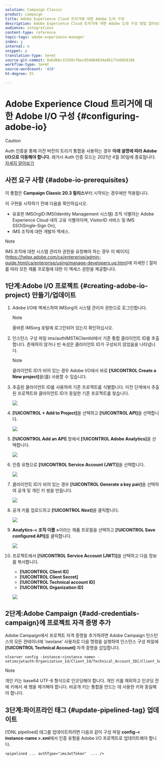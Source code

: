 ```yaml
---
solution: Campaign Classic
product: campaign
title: Adobe Experience Cloud 트리거에 대한 Adobe I/O 구성
description: Adobe Experience Cloud 트리거에 대한 Adobe I/O 구성 방법 알아보기
audience: integrations
content-type: reference
topic-tags: adobe-experience-manager
index: y
internal: n
snippet: y
translation-type: tm+mt
source-git-commit: 0abdbbc33350cf6ec85488483dadb177e685818b
workflow-type: tm+mt
source-wordcount: '420'
ht-degree: 5%

---
```



# Adobe Experience Cloud 트리거에 대한 Adobe I/O 구성 {#configuring-adobe-io}

>[!CAUTION]
>
>Auth 인증을 통해 이전 버전의 트리거 통합을 사용하는 경우 **아래 설명에 따라 Adobe I/O으로 이동해야 합니다.** 레거시 Auth 인증 모드는 2021년 4월 30일에 종료됩니다. [자세히 알아보기](https://experienceleaguecommunities.adobe.com/t5/adobe-analytics-discussions/adobe-analytics-legacy-api-end-of-life-notice/td-p/385411)

## 사전 요구 사항 {#adobe-io-prerequisites}

이 통합은 **Campaign Classic 20.3 릴리스**&#x200B;부터 시작되는 경우에만 적용됩니다.

이 구현을 시작하기 전에 다음을 확인하십시오.

* 유효한 IMSOrgID:IMS(Identity Management 시스템) 조직 식별자는 Adobe Experience Cloud 내의 고유 식별자이며, VisitorID 서비스 및 IMS SSO(Single-Sign On),
* IMS 조직에 대한 개발자 액세스.

>[!NOTE]
>
>IMS 조직에 대한 시스템 관리자 권한을 요청해야 하는 경우 이 페이지](https://helpx.adobe.com/ca/enterprise/admin-guide.html/ca/enterprise/using/manage-developers.ug.html)에 자세한 [ 절차를 따라 모든 제품 프로필에 대한 이 액세스 권한을 제공합니다.


## 1단계:Adobe I/O 프로젝트 {#creating-adobe-io-project} 만들기/업데이트

1. Adobe I/O에 액세스하여 IMSorg의 시스템 관리자 권한으로 로그인합니다.

   >[!NOTE]
   >
   > 올바른 IMSorg 포털에 로그인되어 있는지 확인하십시오.

1. 인스턴스 구성 파일 ims/authIMSTAClientId에서 기존 통합 클라이언트 ID를 추출합니다. 존재하지 않거나 빈 속성은 클라이언트 ID가 구성되지 않았음을 나타냅니다.

   >[!NOTE]
   >
   >클라이언트 ID가 비어 있는 경우 Adobe I/O에서 바로 **[!UICONTROL Create a New project]**&#x200B;을(를) 사용할 수 있습니다.

1. 추출된 클라이언트 ID를 사용하여 기존 프로젝트를 식별합니다. 이전 단계에서 추출된 프로젝트와 클라이언트 ID가 동일한 기존 프로젝트를 찾습니다.

   ![](assets/do-not-localize/adobe_io_8.png)

1. **[!UICONTROL + Add to Project]**&#x200B;을 선택하고 **[!UICONTROL API]**&#x200B;을 선택합니다.

   ![](assets/do-not-localize/adobe_io_1.png)

1. **[!UICONTROL Add an API]** 창에서 **[!UICONTROL Adobe Analytics]**&#x200B;을 선택합니다.

   ![](assets/do-not-localize/adobe_io_2.png)

1. 인증 유형으로 **[!UICONTROL Service Account (JWT)]**&#x200B;을 선택합니다.

   ![](assets/do-not-localize/adobe_io_3.png)

1. 클라이언트 ID가 비어 있는 경우 **[!UICONTROL Generate a key pair]**&#x200B;을 선택하여 공개 및 개인 키 쌍을 만듭니다.

   ![](assets/do-not-localize/adobe_io_4.png)

1. 공개 키를 업로드하고 **[!UICONTROL Next]**&#x200B;을 클릭합니다.

   ![](assets/do-not-localize/adobe_io_5.png)

1. **Analytics-&lt; 조직 이름 >**&#x200B;이라는 제품 프로필을 선택하고 **[!UICONTROL Save configured API]**&#x200B;를 클릭합니다.

   ![](assets/do-not-localize/adobe_io_6.png)

1. 프로젝트에서 **[!UICONTROL Service Account (JWT)]**&#x200B;을 선택하고 다음 정보를 복사합니다.
   * **[!UICONTROL Client ID]**
   * **[!UICONTROL Client Secret]**
   * **[!UICONTROL Technical account ID]**
   * **[!UICONTROL Organization ID]**

   ![](assets/do-not-localize/adobe_io_7.png)

## 2단계:Adobe Campaign {#add-credentials-campaign}에 프로젝트 자격 증명 추가

Adobe Campaign에서 프로젝트 자격 증명을 추가하려면 Adobe Campaign 인스턴스의 모든 컨테이너에 &#39;neolane&#39; 사용자로 다음 명령을 실행하여 인스턴스 구성 파일에 **[!UICONTROL Technical Account]** 자격 증명을 삽입합니다.

```
nlserver config -instance:<instance name> -setimsjwtauth:Organization_Id/Client_Id/Technical_Account_ID[/Client_Secret[/Base64_encoded_Private_Key]]
```

>[!NOTE]
>
>개인 키는 base64 UTF-8 형식으로 인코딩해야 합니다. 개인 키를 제외하고 인코딩 전에 키에서 새 행을 제거해야 합니다. 비공개 키는 통합을 만드는 데 사용한 키와 동일해야 합니다.

## 3단계:파이프라인 태그 {#update-pipelined-tag} 업데이트

[!DNL pipelined] 태그를 업데이트하려면 다음과 같이 구성 파일 **config-&lt; instance-name >.xml**&#x200B;에서 인증 유형을 Adobe I/O 프로젝트로 업데이트해야 합니다.

```
<pipelined ... authType="imsJwtToken"  ... />
```
